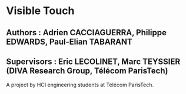 # Visible Touch
## Authors : Adrien CACCIAGUERRA, Philippe EDWARDS, Paul-Elian TABARANT
## Supervisors : Eric LECOLINET, Marc TEYSSIER (DIVA Research Group, Télécom ParisTech)

A project by HCI engineering students at Télécom ParisTech.
